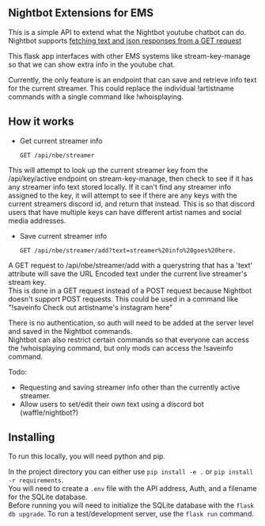 Nightbot Extensions for EMS
-------------------------

This is a simple API to extend what the Nightbot youtube chatbot can do.
Nightbot supports [fetching text and json responses from a GET request](https://docs.nightbot.tv/variables/urlfetch)

This flask app interfaces with other EMS systems like stream-key-manage so that we can show extra info in the youtube chat.

Currently, the only feature is an endpoint that can save and retrieve info text for the current streamer. 
This could replace the individual !artistname commands with a single command like !whoisplaying.

How it works
------------

 - Get current streamer info

    ```
    GET /api/nbe/streamer
    ```

This will attempt to look up the current streamer key from the /api/key/active endpoint on stream-key-manage,
then check to see if it has any streamer info text stored locally. If it can't find any streamer info assigned to the key, it will attempt to 
see if there are any keys with the current streamers discord id, and return that instead. This is so that discord users that have multiple keys
can have different artist names and social media addresses.


- Save current streamer info

    ```
    GET /api/nbe/streamer/add?text=streamer%20info%20goes%20here.
    ```

A GET request to /api/nbe/streamer/add with a querystring that has a 'text' attribute will save the URL Encoded text under the current live streamer's stream key.  
This is done in a GET request instead of a POST request because Nightbot doesn't support POST requests. This could be used in a command like "!saveinfo Check out artistname's instagram here"

There is no authentication, so auth will need to be added at the server level and saved in the Nightbot commands.  
Nightbot can also restrict certain commands so that everyone can access the !whoisplaying command, but only mods can access the !saveinfo command.  

Todo:
 - Requesting and saving streamer info other than the currently active streamer.  
 - Allow users to set/edit their own text using a discord bot (waffle/nightbot?)  

Installing
--------

To run this locally, you will need python and pip.  

In the project directory you can either use `pip install -e .` or `pip install -r requirements`.  
You will need to create a `.env` file with the API address, Auth, and a filename for the SQLite database.  
Before running you will need to initialize the SQLite database with the `flask db upgrade`.
To run a test/development server, use the `flask run` command.
